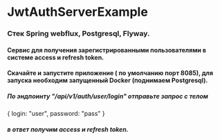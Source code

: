 # JwtAuthServerExample
### Стек Spring webflux, Postgresql, Flyway. 
#### Сервис для получения зарегистрированными пользователями в системе access и refresh token.
#### Скачайте и запустите приложение ( по умолчанию порт 8085), для запуска необходим запущенный Docker (поднимаем Postgresql). 
##### По эндпоинту "/api/v1/auth/user/login" отправьте запрос с телом 
{
login: "user",
password: "pass"
} 
##### в ответ получим access и refresh token. 
